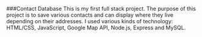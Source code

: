 ###Contact Database
This is my first full stack project. The purpose of this project is to save various contacts and can display where they live depending on their addresses. I used various kinds of technology: HTML/CSS, JavaScript, Google Map API, Node.js, Express and MySQL.
